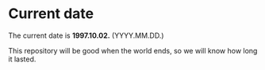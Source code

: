 # Current date

The current date is **1997.10.02.** (YYYY.MM.DD.)

This repository will be good when the world ends, so we will know how long it lasted.